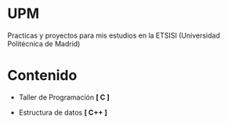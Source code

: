 # UPM
Practicas y proyectos para mis estudios en la ETSISI (Universidad Politécnica de Madrid)

# Contenido
- Taller de Programación    **[ C ]**

- Estructura de datos       **[ C++ ]**
